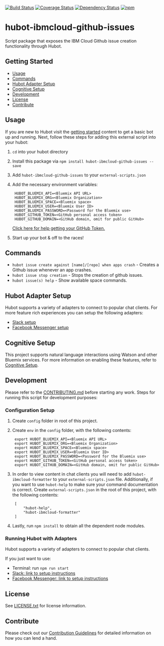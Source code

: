 [![Build Status](https://travis-ci.org/ibm-cloud-solutions/hubot-ibmcloud-github-issues.svg?branch=master)](https://travis-ci.org/ibm-cloud-solutions/hubot-ibmcloud-github-issues)
[![Coverage Status](https://coveralls.io/repos/github/ibm-cloud-solutions/hubot-ibmcloud-github-issues/badge.svg?branch=master)](https://coveralls.io/github/ibm-cloud-solutions/hubot-ibmcloud-github-issues?branch=master)
[![Dependency Status](https://dependencyci.com/github/ibm-cloud-solutions/hubot-ibmcloud-github-issues/badge)](https://dependencyci.com/github/ibm-cloud-solutions/hubot-ibmcloud-github-issues)
[![npm](https://img.shields.io/npm/v/hubot-ibmcloud-github-issues.svg?maxAge=2592000)](https://www.npmjs.com/package/hubot-ibmcloud-github-issues)

# hubot-ibmcloud-github-issues

Script package that exposes the IBM Cloud Github issue creation functionality through Hubot.

## Getting Started
  * [Usage](#usage)
  * [Commands](#commands)
  * [Hubot Adapter Setup](#hubot-adapter-setup)
  * [Cognitive Setup](#cognitive-setup)
  * [Development](#development)
  * [License](#license)
  * [Contribute](#contribute)

## Usage

If you are new to Hubot visit the [getting started](https://hubot.github.com/docs/) content to get a basic bot up and running.  Next, follow these steps for adding this external script into your hubot:

1. `cd` into your hubot directory
2. Install this package via `npm install hubot-ibmcloud-github-issues --save`
3. Add `hubot-ibmcloud-github-issues` to your `external-scripts.json`
4. Add the necessary environment variables:

        HUBOT_BLUEMIX_API=<Bluemix API URL>
        HUBOT_BLUEMIX_ORG=<Bluemix Organization>
        HUBOT_BLUEMIX_SPACE=<Bluemix space>
        HUBOT_BLUEMIX_USER=<Bluemix User ID>
        HUBOT_BLUEMIX_PASSWORD=<Password for the Bluemix use>
        HUBOT_GITHUB_TOKEN=<GitHub personal access token>
        HUBOT_GITHUB_DOMAIN=<GitHub domain, omit for public GitHub>

   [Click here for help getting your GitHub Token.](https://help.github.com/articles/creating-an-access-token-for-command-line-use/)

5. Start up your bot & off to the races!


## Commands
- `hubot issue create against [name]/[repo] when apps crash` - Creates a Github issue whenever an app crashes.
- `hubot issue stop creation` - Stops the creation of github issues.
- `hubot issue(s) help` - Show available space commands.

## Hubot Adapter Setup

Hubot supports a variety of adapters to connect to popular chat clients.  For more feature rich experiences you can setup the following adapters:
- [Slack setup](https://github.com/ibm-cloud-solutions/hubot-ibmcloud-github-issues/blob/master/docs/adapters/slack.md)
- [Facebook Messenger setup](https://github.com/ibm-cloud-solutions/hubot-ibmcloud-github-issues/blob/master/docs/adapters/facebook.md)

## Cognitive Setup

This project supports natural language interactions using Watson and other Bluemix services.  For more information on enabling these features, refer to [Cognitive Setup](https://github.com/ibm-cloud-solutions/hubot-ibmcloud-nlc/blob/master/docs/cognitiveSetup.md).

## Development

Please refer to the [CONTRIBUTING.md](https://github.com/ibm-cloud-solutions/hubot-ibmcloud-github-issues/blob/master/CONTRIBUTING.md) before starting any work.  Steps for running this script for development purposes:

### Configuration Setup

1. Create `config` folder in root of this project.
2. Create `env` in the `config` folder, with the following contents:

        export HUBOT_BLUEMIX_API=<Bluemix API URL>
        export HUBOT_BLUEMIX_ORG=<Bluemix Organization>
        export HUBOT_BLUEMIX_SPACE=<Bluemix space>
        export HUBOT_BLUEMIX_USER=<Bluemix User ID>
        export HUBOT_BLUEMIX_PASSWORD=<Password for the Bluemix use>
        export HUBOT_GITHUB_TOKEN=<GitHub personal access token>
        export HUBOT_GITHUB_DOMAIN=<GitHub domain, omit for public GitHub>

3. In order to view content in chat clients you will need to add `hubot-ibmcloud-formatter` to your `external-scripts.json` file. Additionally, if you want to use `hubot-help` to make sure your command documentation is correct. Create `external-scripts.json` in the root of this project, with the following contents:

        [
        	"hubot-help",
        	"hubot-ibmcloud-formatter"
        ]

4. Lastly, run `npm install` to obtain all the dependent node modules.

### Running Hubot with Adapters

Hubot supports a variety of adapters to connect to popular chat clients.

If you just want to use:
 - Terminal: run `npm run start`
 - [Slack: link to setup instructions](https://github.com/ibm-cloud-solutions/hubot-ibmcloud-github-issues/blob/master/docs/adapters/slack.md)
 - [Facebook Messenger: link to setup instructions](https://github.com/ibm-cloud-solutions/hubot-ibmcloud-github-issues/blob/master/docs/adapters/facebook.md)

## License

See [LICENSE.txt](https://github.com/ibm-cloud-solutions/hubot-ibmcloud-github-issues/blob/master/LICENSE.txt) for license information.

## Contribute

Please check out our [Contribution Guidelines](https://github.com/ibm-cloud-solutions/hubot-ibmcloud-github-issues/blob/master/CONTRIBUTING.md) for detailed information on how you can lend a hand.

